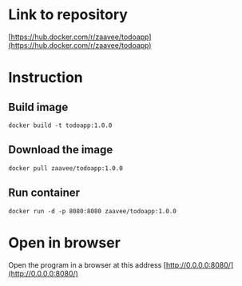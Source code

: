 # Link to repository

[https://hub.docker.com/r/zaavee/todoapp](https://hub.docker.com/r/zaavee/todoapp)

# Instruction

## Build image

```
docker build -t todoapp:1.0.0
```

## Download the image

```
docker pull zaavee/todoapp:1.0.0
```

## Run container

```
docker run -d -p 8080:8080 zaavee/todoapp:1.0.0
```

# Open in browser

Open the program in a browser at this address [http://0.0.0.0:8080/](http://0.0.0.0:8080/)